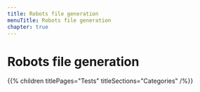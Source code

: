 ```yaml
---
title: Robots file generation
menuTitle: Robots file generation
chapter: true
---
```


# Robots file generation

{{% children titlePages="Tests" titleSections="Categories" /%}}